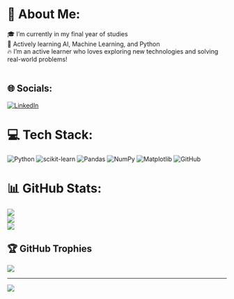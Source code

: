 # 💫 About Me:
🎓 I’m currently in my final year of studies<br>🤖 Actively learning AI, Machine Learning, and Python<br>🔥 I’m an active learner who loves exploring new technologies and solving real-world problems!<br><br>


## 🌐 Socials:
[![LinkedIn](https://img.shields.io/badge/LinkedIn-%230077B5.svg?logo=linkedin&logoColor=white)](https://linkedin.com/in/https://www.linkedin.com/in/nandhini-chennaiyan-910b5a31a/) 


# 💻 Tech Stack:
![Python](https://img.shields.io/badge/python-3670A0?style=for-the-badge&logo=python&logoColor=ffdd54) ![scikit-learn](https://img.shields.io/badge/scikit--learn-%23F7931E.svg?style=for-the-badge&logo=scikit-learn&logoColor=white) ![Pandas](https://img.shields.io/badge/pandas-%23150458.svg?style=for-the-badge&logo=pandas&logoColor=white) ![NumPy](https://img.shields.io/badge/numpy-%23013243.svg?style=for-the-badge&logo=numpy&logoColor=white) ![Matplotlib](https://img.shields.io/badge/Matplotlib-%23ffffff.svg?style=for-the-badge&logo=Matplotlib&logoColor=black) ![GitHub](https://img.shields.io/badge/github-%23121011.svg?style=for-the-badge&logo=github&logoColor=white)
# 📊 GitHub Stats:
![](https://github-readme-stats.vercel.app/api?username=Nandhini0303&theme=dark&hide_border=false&include_all_commits=false&count_private=false)<br/>
![](https://nirzak-streak-stats.vercel.app/?user=Nandhini0303&theme=dark&hide_border=false)<br/>
![](https://github-readme-stats.vercel.app/api/top-langs/?username=Nandhini0303&theme=dark&hide_border=false&include_all_commits=false&count_private=false&layout=compact)

## 🏆 GitHub Trophies
![](https://github-profile-trophy.vercel.app/?username=Nandhini0303&theme=radical&no-frame=false&no-bg=true&margin-w=4)

---
[![](https://visitcount.itsvg.in/api?id=Nandhini0303&icon=0&color=0)](https://visitcount.itsvg.in)

<!-- Proudly created with GPRM ( https://gprm.itsvg.in ) -->
